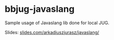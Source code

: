 # bbjug-javaslang
Sample usage of Javaslang lib done for local JUG.

Slides: [slides.com/arkadiuszjurasz/javaslang/](slides.com/arkadiuszjurasz/javaslang/)
